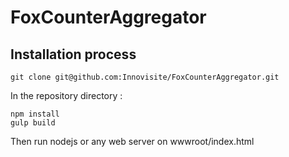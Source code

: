 FoxCounterAggregator
============

## Installation process

```
git clone git@github.com:Innovisite/FoxCounterAggregator.git
```

In the repository directory :
```
npm install
gulp build
```
Then run nodejs or any web server on wwwroot/index.html
